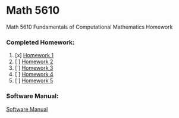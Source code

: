 # Math 5610
Math 5610 Fundamentals of Computational Mathematics Homework


### Completed Homework:

1. [x] [Homework 1](homework/1)
2. [ ] [Homework 2](homework/2)
3. [ ] [Homework 3](homework/3)
4. [ ] [Homework 4](homework/4)
5. [ ] [Homework 5](homework/5)

### Software Manual:

[Software Manual](Software_Manual/README.md)
